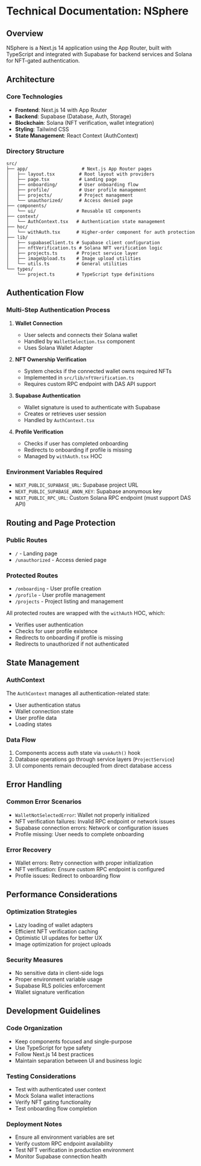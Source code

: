 # Technical Documentation: NSphere

## Overview

NSphere is a Next.js 14 application using the App Router, built with TypeScript and integrated with Supabase for backend services and Solana for NFT-gated authentication.

## Architecture

### Core Technologies
- **Frontend**: Next.js 14 with App Router
- **Backend**: Supabase (Database, Auth, Storage)
- **Blockchain**: Solana (NFT verification, wallet integration)
- **Styling**: Tailwind CSS
- **State Management**: React Context (AuthContext)

### Directory Structure
```
src/
├── app/                    # Next.js App Router pages
│   ├── layout.tsx         # Root layout with providers
│   ├── page.tsx           # Landing page
│   ├── onboarding/        # User onboarding flow
│   ├── profile/           # User profile management
│   ├── projects/          # Project management
│   └── unauthorized/      # Access denied page
├── components/
│   └── ui/               # Reusable UI components
├── context/
│   └── AuthContext.tsx   # Authentication state management
├── hoc/
│   └── withAuth.tsx      # Higher-order component for auth protection
├── lib/
│   ├── supabaseClient.ts # Supabase client configuration
│   ├── nftVerification.ts # Solana NFT verification logic
│   ├── projects.ts       # Project service layer
│   ├── imageUpload.ts    # Image upload utilities
│   └── utils.ts          # General utilities
└── types/
    └── project.ts        # TypeScript type definitions
```

## Authentication Flow

### Multi-Step Authentication Process

1. **Wallet Connection**
   - User selects and connects their Solana wallet
   - Handled by `WalletSelection.tsx` component
   - Uses Solana Wallet Adapter

2. **NFT Ownership Verification**
   - System checks if the connected wallet owns required NFTs
   - Implemented in `src/lib/nftVerification.ts`
   - Requires custom RPC endpoint with DAS API support

3. **Supabase Authentication**
   - Wallet signature is used to authenticate with Supabase
   - Creates or retrieves user session
   - Handled by `AuthContext.tsx`

4. **Profile Verification**
   - Checks if user has completed onboarding
   - Redirects to onboarding if profile is missing
   - Managed by `withAuth.tsx` HOC

### Environment Variables Required
- `NEXT_PUBLIC_SUPABASE_URL`: Supabase project URL
- `NEXT_PUBLIC_SUPABASE_ANON_KEY`: Supabase anonymous key
- `NEXT_PUBLIC_RPC_URL`: Custom Solana RPC endpoint (must support DAS API)

## Routing and Page Protection

### Public Routes
- `/` - Landing page
- `/unauthorized` - Access denied page

### Protected Routes
- `/onboarding` - User profile creation
- `/profile` - User profile management
- `/projects` - Project listing and management

All protected routes are wrapped with the `withAuth` HOC, which:
- Verifies user authentication
- Checks for user profile existence
- Redirects to onboarding if profile is missing
- Redirects to unauthorized if not authenticated

## State Management

### AuthContext
The `AuthContext` manages all authentication-related state:
- User authentication status
- Wallet connection state
- User profile data
- Loading states

### Data Flow
1. Components access auth state via `useAuth()` hook
2. Database operations go through service layers (`ProjectService`)
3. UI components remain decoupled from direct database access

## Error Handling

### Common Error Scenarios
- `WalletNotSelectedError`: Wallet not properly initialized
- NFT verification failures: Invalid RPC endpoint or network issues
- Supabase connection errors: Network or configuration issues
- Profile missing: User needs to complete onboarding

### Error Recovery
- Wallet errors: Retry connection with proper initialization
- NFT verification: Ensure custom RPC endpoint is configured
- Profile issues: Redirect to onboarding flow

## Performance Considerations

### Optimization Strategies
- Lazy loading of wallet adapters
- Efficient NFT verification caching
- Optimistic UI updates for better UX
- Image optimization for project uploads

### Security Measures
- No sensitive data in client-side logs
- Proper environment variable usage
- Supabase RLS policies enforcement
- Wallet signature verification

## Development Guidelines

### Code Organization
- Keep components focused and single-purpose
- Use TypeScript for type safety
- Follow Next.js 14 best practices
- Maintain separation between UI and business logic

### Testing Considerations
- Test with authenticated user context
- Mock Solana wallet interactions
- Verify NFT gating functionality
- Test onboarding flow completion

### Deployment Notes
- Ensure all environment variables are set
- Verify custom RPC endpoint availability
- Test NFT verification in production environment
- Monitor Supabase connection health 